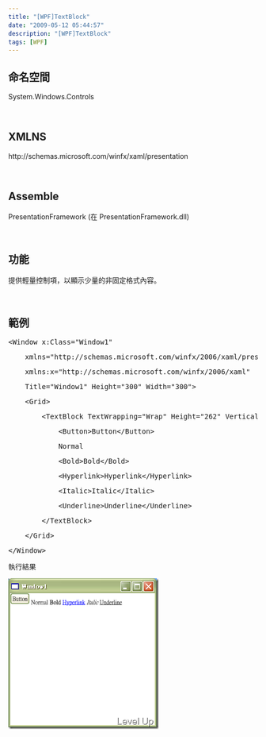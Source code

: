 ```yaml
---
title: "[WPF]TextBlock"
date: "2009-05-12 05:44:57"
description: "[WPF]TextBlock"
tags: [WPF]
---
```


<h2>命名空間 </h2>  <p />  <p>System.Windows.Controls</p>  <p> </p>  <h2>XMLNS</h2>  <p />  <p>http://schemas.microsoft.com/winfx/xaml/presentation </p>  <p> </p>  <h2>Assemble</h2>  <p />  <p />  <p>PresentationFramework (在 PresentationFramework.dll) </p>  <p> </p>  <h2>功能</h2>  <p>提供輕量控制項，以顯示少量的非固定格式內容。</p>  <p> </p>  <h2>範例</h2>  <div class="csharpcode">   <pre class="alt"><span class="kwrd">&lt;</span><span class="html">Window</span> <span class="attr">x:Class</span><span class="kwrd">="Window1"</span></pre>

  <pre>    <span class="attr">xmlns</span><span class="kwrd">="http://schemas.microsoft.com/winfx/2006/xaml/presentation"</span></pre>

  <pre class="alt">    <span class="attr">xmlns:x</span><span class="kwrd">="http://schemas.microsoft.com/winfx/2006/xaml"</span></pre>

  <pre>    <span class="attr">Title</span><span class="kwrd">="Window1"</span> <span class="attr">Height</span><span class="kwrd">="300"</span> <span class="attr">Width</span><span class="kwrd">="300"</span><span class="kwrd">&gt;</span></pre>

  <pre class="alt">    <span class="kwrd">&lt;</span><span class="html">Grid</span><span class="kwrd">&gt;</span></pre>

  <pre>        <span class="kwrd">&lt;</span><span class="html">TextBlock</span> <span class="attr">TextWrapping</span><span class="kwrd">="Wrap"</span> <span class="attr">Height</span><span class="kwrd">="262"</span> <span class="attr">VerticalAlignment</span><span class="kwrd">="top"</span><span class="kwrd">&gt;</span></pre>

  <pre class="alt">            <span class="kwrd">&lt;</span><span class="html">Button</span><span class="kwrd">&gt;</span>Button<span class="kwrd">&lt;/</span><span class="html">Button</span><span class="kwrd">&gt;</span></pre>

  <pre>            Normal</pre>

  <pre class="alt">            <span class="kwrd">&lt;</span><span class="html">Bold</span><span class="kwrd">&gt;</span>Bold<span class="kwrd">&lt;/</span><span class="html">Bold</span><span class="kwrd">&gt;</span> </pre>

  <pre>            <span class="kwrd">&lt;</span><span class="html">Hyperlink</span><span class="kwrd">&gt;</span>Hyperlink<span class="kwrd">&lt;/</span><span class="html">Hyperlink</span><span class="kwrd">&gt;</span></pre>

  <pre class="alt">            <span class="kwrd">&lt;</span><span class="html">Italic</span><span class="kwrd">&gt;</span>Italic<span class="kwrd">&lt;/</span><span class="html">Italic</span><span class="kwrd">&gt;</span></pre>

  <pre>            <span class="kwrd">&lt;</span><span class="html">Underline</span><span class="kwrd">&gt;</span>Underline<span class="kwrd">&lt;/</span><span class="html">Underline</span><span class="kwrd">&gt;</span></pre>

  <pre class="alt">        <span class="kwrd">&lt;/</span><span class="html">TextBlock</span><span class="kwrd">&gt;</span></pre>

  <pre>    <span class="kwrd">&lt;/</span><span class="html">Grid</span><span class="kwrd">&gt;</span></pre>

  <pre class="alt"><span class="kwrd">&lt;/</span><span class="html">Window</span><span class="kwrd">&gt;</span></pre>
</div>

<p /><style type="text/css"><![CDATA[

.csharpcode, .csharpcode pre
{
	font-size: small;
	color: black;
	font-family: consolas, "Courier New", courier, monospace;
	background-color: #ffffff;
	/*white-space: pre;*/
}
.csharpcode pre { margin: 0em; }
.csharpcode .rem { color: #008000; }
.csharpcode .kwrd { color: #0000ff; }
.csharpcode .str { color: #006080; }
.csharpcode .op { color: #0000c0; }
.csharpcode .preproc { color: #cc6633; }
.csharpcode .asp { background-color: #ffff00; }
.csharpcode .html { color: #800000; }
.csharpcode .attr { color: #ff0000; }
.csharpcode .alt 
{
	background-color: #f4f4f4;
	width: 100%;
	margin: 0em;
}
.csharpcode .lnum { color: #606060; }]]></style>

<p>執行結果</p>

<p><img style="border-right-width: 0px; border-top-width: 0px; border-bottom-width: 0px; border-left-width: 0px" border="0" alt="image" src="\images\posts\8388\image_thumb.png" width="304" height="304" /></p>
